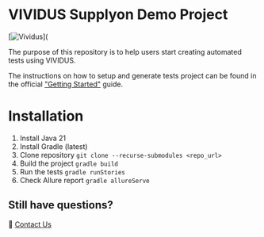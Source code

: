 # VIVIDUS Supplyon Demo Project

[![Vividus](https://img.shields.io/badge/powered%20by-vividus-blue.svg)](

The purpose of this repository is to help users start creating automated tests using VIVIDUS.

The instructions on how to setup and generate tests project can be found in the official ["Getting Started"](https://docs.vividus.dev/vividus/latest/getting-started.html) guide.


# Installation
1. Install Java 21
2. Install Gradle (latest)
3. Clone repository `git clone --recurse-submodules <repo_url>`
4. Build the project `gradle build`
5. Run the tests `gradle runStories`
6. Check Allure report `gradle allureServe`


## Still have questions?
:postbox: [Contact Us](https://docs.vividus.dev/vividus/latest/index.html#_contract_us)
